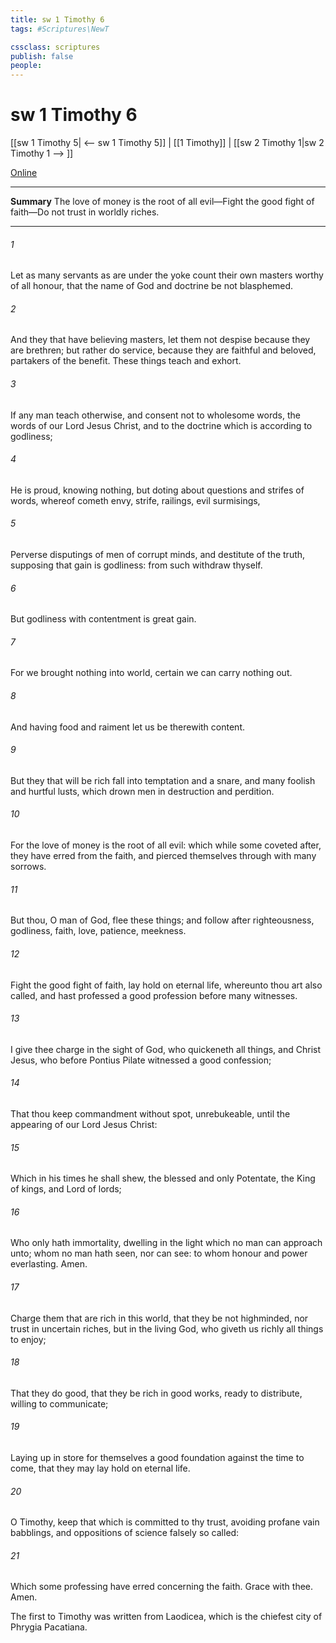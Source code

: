 ```yaml
---
title: sw 1 Timothy 6
tags: #Scriptures\NewT

cssclass: scriptures
publish: false
people:
---
```


# sw 1 Timothy 6
[[sw 1 Timothy 5| <-- sw 1 Timothy 5]] | [[1 Timothy]] | [[sw 2 Timothy 1|sw 2 Timothy 1 --> ]]

[Online](https://churchofjesuschrist.org/study/scriptures/nt/1-tim/6?lang=eng)

---
__Summary__
The love of money is the root of all evil—Fight the good fight of faith—Do not trust in worldly riches.

---
###### 1 
Let as many servants as are under the yoke count their own masters worthy of all honour, that the name of God and  doctrine be not blasphemed.

###### 2 
And they that have believing masters, let them not despise  because they are brethren; but rather do  service, because they are faithful and beloved, partakers of the benefit. These things teach and exhort.

###### 3 
If any man teach otherwise, and consent not to wholesome words,  the words of our Lord Jesus Christ, and to the doctrine which is according to godliness;

###### 4 
He is proud, knowing nothing, but doting about questions and strifes of words, whereof cometh envy, strife, railings, evil surmisings,

###### 5 
Perverse disputings of men of corrupt minds, and destitute of the truth, supposing that gain is godliness: from such withdraw thyself.

###### 6 
But godliness with contentment is great gain.

###### 7 
For we brought nothing into  world,  certain we can carry nothing out.

###### 8 
And having food and raiment let us be therewith content.

###### 9 
But they that will be rich fall into temptation and a snare, and  many foolish and hurtful lusts, which drown men in destruction and perdition.

###### 10 
For the love of money is the root of all evil: which while some coveted after, they have erred from the faith, and pierced themselves through with many sorrows.

###### 11 
But thou, O man of God, flee these things; and follow after righteousness, godliness, faith, love, patience, meekness.

###### 12 
Fight the good fight of faith, lay hold on eternal life, whereunto thou art also called, and hast professed a good profession before many witnesses.

###### 13 
I give thee charge in the sight of God, who quickeneth all things, and  Christ Jesus, who before Pontius Pilate witnessed a good confession;

###### 14 
That thou keep  commandment without spot, unrebukeable, until the appearing of our Lord Jesus Christ:

###### 15 
Which in his times he shall shew,  the blessed and only Potentate, the King of kings, and Lord of lords;

###### 16 
Who only hath immortality, dwelling in the light which no man can approach unto; whom no man hath seen, nor can see: to whom  honour and power everlasting. Amen.

###### 17 
Charge them that are rich in this world, that they be not highminded, nor trust in uncertain riches, but in the living God, who giveth us richly all things to enjoy;

###### 18 
That they do good, that they be rich in good works, ready to distribute, willing to communicate;

###### 19 
Laying up in store for themselves a good foundation against the time to come, that they may lay hold on eternal life.

###### 20 
O Timothy, keep that which is committed to thy trust, avoiding profane  vain babblings, and oppositions of science falsely so called:

###### 21 
Which some professing have erred concerning the faith. Grace  with thee. Amen.

The first to Timothy was written from Laodicea, which is the chiefest city of Phrygia Pacatiana.

